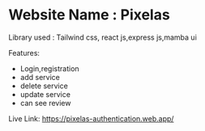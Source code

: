 # Website Name : Pixelas
Library used : Tailwind css, react js,express js,mamba ui

Features:
* Login,registration
* add service
* delete service
* update service
* can see review 

Live Link:
https://pixelas-authentication.web.app/
